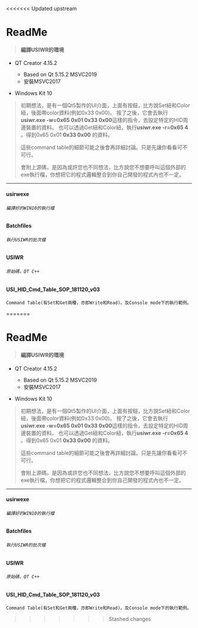 <<<<<<< Updated upstream
# ReadMe

> #### 編譯USIWR的環境

- QT Creator 4.15.2

  - Based on Qt 5.15.2 MSVC2019
  - 安裝MSVC2017

- Windows Kit 10

  

> 初期想法，是有一個Qt5製作的UI介面，上面有按鈕，比方說Set紐和Color紐，後面帶color資料(例如0x33 0x00)。
> 按了之後，它會去執行
> **usiwr.exe -w=0x65 0x01 0x33 0x00**這樣的指令，去設定特定的HID周邊裝置的資料。
> 也可以透過Get紐和Color紐，執行**usiwr.exe -r=0x65 4** 。得到0x65 0x01 **0x33 0x00** 的資料。
>
> 
> 這些command table的細節可能之後會再詳細討論。只是先讓你看看可不可行。
>
> 會附上源碼，是因為或許您也不同想法，比方說您不想要呼叫這個外部的exe執行檔，你想把它的程式邏輯整合到你自己開發的程式內也不一定。
> 

---

#### usirwexe

###### 		`編譯好的WIN10的執行檔`

#### Batchfiles

###### 		`執行USIWR的批次檔`

#### USIWR

###### 		`原始碼，QT C++`

#### **USI_HID_Cmd_Table_SOP_181120_v03**

​	`Command Table(有Set和Get兩種，亦即Write和Read)。及Console mode下的執行範例。`


=======
# ReadMe

> #### 編譯USIWR的環境

- QT Creator 4.15.2

  - Based on Qt 5.15.2 MSVC2019
  - 安裝MSVC2017

- Windows Kit 10

  

> 初期想法，是有一個Qt5製作的UI介面，上面有按鈕，比方說Set紐和Color紐，後面帶color資料(例如0x33 0x00)。
> 按了之後，它會去執行
> **usiwr.exe -w=0x65 0x01 0x33 0x00**這樣的指令，去設定特定的HID周邊裝置的資料。
> 也可以透過Get紐和Color紐，執行**usiwr.exe -r=0x65 4** 。得到0x65 0x01 **0x33 0x00** 的資料。
>
> 
> 這些command table的細節可能之後會再詳細討論。只是先讓你看看可不可行。
>
> 會附上源碼，是因為或許您也不同想法，比方說您不想要呼叫這個外部的exe執行檔，你想把它的程式邏輯整合到你自己開發的程式內也不一定。
> 

---

#### usirwexe

###### 		`編譯好的WIN10的執行檔`

#### Batchfiles

###### 		`執行USIWR的批次檔`

#### USIWR

###### 		`原始碼，QT C++`

#### **USI_HID_Cmd_Table_SOP_181120_v03**

​	`Command Table(有Set和Get兩種，亦即Write和Read)。及Console mode下的執行範例。`


>>>>>>> Stashed changes

